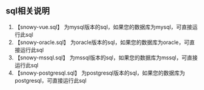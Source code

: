 ## sql相关说明
1. 【snowy-vue.sql】 为mysql版本的sql，如果您的数据库为mysql，可直接运行此sql
2. 【snowy-oracle.sql】 为oracle版本的sql，如果您的数据库为oracle，可直接运行此sql
3. 【snowy-mssql.sql】 为mssql版本的sql，如果您的数据库为mssql，可直接运行此sql
3. 【snowy-postgresql.sql】 为postgresql版本的sql，如果您的数据库为postgresql，可直接运行此sql
